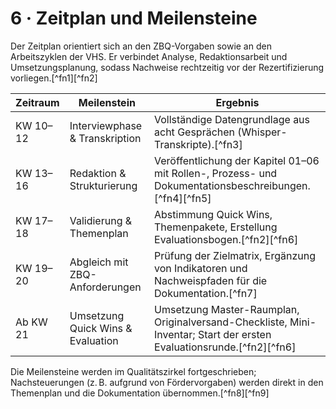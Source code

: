 # 6 · Zeitplan und Meilensteine

Der Zeitplan orientiert sich an den ZBQ-Vorgaben sowie an den Arbeitszyklen der VHS. Er verbindet Analyse, Redaktionsarbeit und Umsetzungsplanung, sodass Nachweise rechtzeitig vor der Rezertifizierung vorliegen.[^fn1][^fn2]

| Zeitraum | Meilenstein | Ergebnis |
| --- | --- | --- |
| KW 10–12 | Interviewphase & Transkription | Vollständige Datengrundlage aus acht Gesprächen (Whisper-Transkripte).[^fn3] |
| KW 13–16 | Redaktion & Strukturierung | Veröffentlichung der Kapitel 01–06 mit Rollen-, Prozess- und Dokumentationsbeschreibungen.[^fn4][^fn5] |
| KW 17–18 | Validierung & Themenplan | Abstimmung Quick Wins, Themenpakete, Erstellung Evaluationsbogen.[^fn2][^fn6] |
| KW 19–20 | Abgleich mit ZBQ-Anforderungen | Prüfung der Zielmatrix, Ergänzung von Indikatoren und Nachweispfaden für die Dokumentation.[^fn7] |
| Ab KW 21 | Umsetzung Quick Wins & Evaluation | Umsetzung Master-Raumplan, Originalversand-Checkliste, Mini-Inventar; Start der ersten Evaluationsrunde.[^fn2][^fn6] |

Die Meilensteine werden im Qualitätszirkel fortgeschrieben; Nachsteuerungen (z. B. aufgrund von Fördervorgaben) werden direkt in den Themenplan und die Dokumentation übernommen.[^fn8][^fn9]
